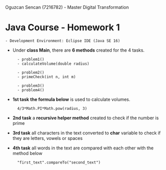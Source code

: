 Oguzcan Sencan (7216782) - Master Digital Transformation


# Java Course - Homework 1

    - Development Environment: Eclipse IDE (Java SE 16)

- Under **class Main**, there are **6 methods** created for the 4 tasks.
    
        - problem1()
        - calculateVolume(double radius)
  
        - problem2()
        - primeCheck(int n, int m)
  
        - problem3()
        - problem4()

- **1st task**
**the formula below** is used to calculate volumes.

        4/3*Math.PI*Math.pow(radius, 3)

- **2nd task**
a **recursive helper method** created to check if the number is prime

- **3rd task**
all characters in the text converted to **char** variable to check if they are letters, vowels or spaces

- **4th task**
all words in the text are compared with each other with the method below

        "first_text".compareTo("second_text") 
